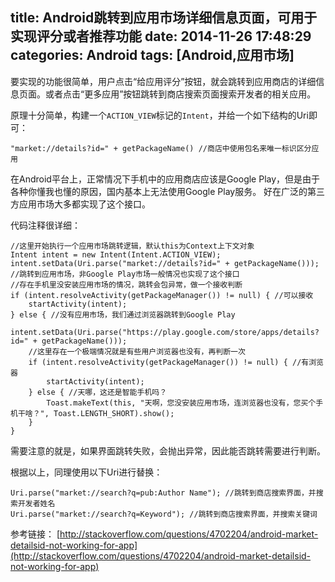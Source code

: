 title: Android跳转到应用市场详细信息页面，可用于实现评分或者推荐功能
date: 2014-11-26 17:48:29
categories: Android
tags: [Android,应用市场]
---

要实现的功能很简单，用户点击“给应用评分”按钮，就会跳转到应用商店的详细信息页面。或者点击“更多应用”按钮跳转到商店搜索页面搜索开发者的相关应用。

原理十分简单，构建一个```ACTION_VIEW```标记的```Intent```，并给一个如下结构的Uri即可：

    "market://details?id=" + getPackageName() //商店中使用包名来唯一标识区分应用

在Android平台上，正常情况下手机中的应用商店应该是Google Play，但是由于各种你懂我也懂的原因，国内基本上无法使用Google Play服务。
好在广泛的第三方应用市场大多都实现了这个接口。

代码注释很详细：

    //这里开始执行一个应用市场跳转逻辑，默认this为Context上下文对象
    Intent intent = new Intent(Intent.ACTION_VIEW);
    intent.setData(Uri.parse("market://details?id=" + getPackageName())); //跳转到应用市场，非Google Play市场一般情况也实现了这个接口
    //存在手机里没安装应用市场的情况，跳转会包异常，做一个接收判断
    if (intent.resolveActivity(getPackageManager()) != null) { //可以接收
        startActivity(intent);
    } else { //没有应用市场，我们通过浏览器跳转到Google Play
        intent.setData(Uri.parse("https://play.google.com/store/apps/details?id=" + getPackageName()));
        //这里存在一个极端情况就是有些用户浏览器也没有，再判断一次
        if (intent.resolveActivity(getPackageManager()) != null) { //有浏览器
            startActivity(intent);
        } else { //天哪，这还是智能手机吗？
            Toast.makeText(this, "天啊，您没安装应用市场，连浏览器也没有，您买个手机干啥？", Toast.LENGTH_SHORT).show();
        }
    }

需要注意的就是，如果界面跳转失败，会抛出异常，因此能否跳转需要进行判断。

根据以上，同理使用以下Uri进行替换：

    Uri.parse("market://search?q=pub:Author Name"); //跳转到商店搜索界面，并搜索开发者姓名
    Uri.parse("market://search?q=Keyword"); //跳转到商店搜索界面，并搜索关键词

参考链接：
[http://stackoverflow.com/questions/4702204/android-market-detailsid-not-working-for-app](http://stackoverflow.com/questions/4702204/android-market-detailsid-not-working-for-app)
